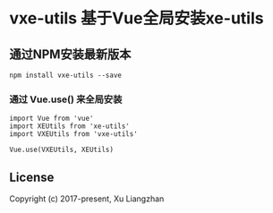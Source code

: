 # vxe-utils 基于Vue全局安装xe-utils

## 通过NPM安装最新版本

``` shell
npm install vxe-utils --save
```

### 通过 Vue.use() 来全局安装
``` shell
import Vue from 'vue'
import XEUtils from 'xe-utils'
import VXEUtils from 'vxe-utils'

Vue.use(VXEUtils, XEUtils)
```

## License
Copyright (c) 2017-present, Xu Liangzhan